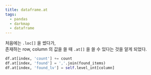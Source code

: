 ```yaml
---
title: dataframe.at
tags:
  - pandas
  - darkmap
  - dataframe
---
```


처음에는 `.loc[]` 을 썼다가,  
존재하는 row, column 의 값을 쓸 때 `.at[]` 을 쓸 수 있다는 것을 알게 되었다. 

```python
df.at[index, 'count'] += count
df.at[index, 'found'] = ','.join(found_items)
df.at[index, 'found_lv'] = self.level_int[column]
```

